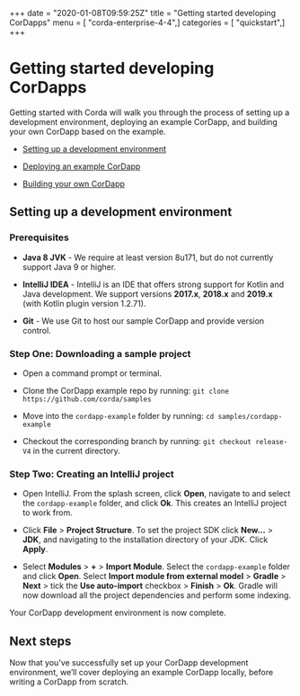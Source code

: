 +++
date = "2020-01-08T09:59:25Z"
title = "Getting started developing CorDapps"
menu = [ "corda-enterprise-4-4",]
categories = [ "quickstart",]
+++


# Getting started developing CorDapps


Getting started with Corda will walk you through the process of setting up a development environment, deploying an example CorDapp, and building your own CorDapp based on the example.


* [Setting up a development environment](#setting-up-a-development-environment)


* [Deploying an example CorDapp](./quickstart-deploy.html)


* [Building your own CorDapp](./quickstart-build.html)



## Setting up a development environment


### Prerequisites


* **Java 8 JVK** - We require at least version 8u171, but do not currently support Java 9 or higher.


* **IntelliJ IDEA** - IntelliJ is an IDE that offers strong support for Kotlin and Java development. We support versions **2017.x**, **2018.x** and **2019.x** (with Kotlin plugin version 1.2.71).


* **Git** - We use Git to host our sample CorDapp and provide version control.



### Step One: Downloading a sample project


* Open a command prompt or terminal.


* Clone the CorDapp example repo by running: `git clone https://github.com/corda/samples`


* Move into the `cordapp-example` folder by running: `cd samples/cordapp-example`


* Checkout the corresponding branch by running: `git checkout release-V4` in the current directory.



### Step Two: Creating an IntelliJ project


* Open IntelliJ. From the splash screen, click **Open**, navigate to and select the `cordapp-example` folder, and click **Ok**. This creates an IntelliJ project to work from.


* Click **File** >  **Project Structure**. To set the project SDK click **New…** > **JDK**, and navigating to the installation directory of your JDK. Click **Apply**.


* Select **Modules** > **+** > **Import Module**. Select the `cordapp-example` folder and click **Open**. Select **Import module from external model** > **Gradle** > **Next** > tick the **Use auto-import** checkbox > **Finish** > **Ok**. Gradle will now download all the project dependencies and perform some indexing.


Your CorDapp development environment is now complete.


## Next steps

Now that you’ve successfully set up your CorDapp development environment, we’ll cover deploying an example CorDapp locally, before writing a CorDapp from scratch.


